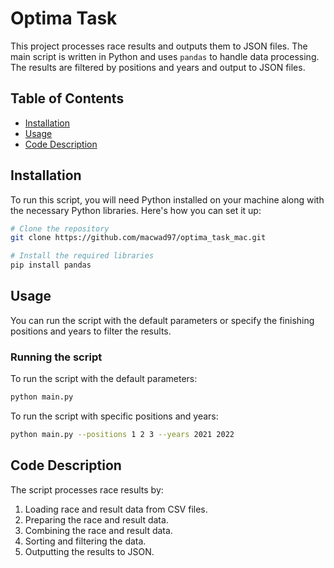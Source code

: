 # Optima Task

This project processes race results and outputs them to JSON files. The main script is written in Python and uses `pandas` to handle data processing. The results are filtered by positions and years and output to JSON files.

## Table of Contents

- [Installation](#installation)
- [Usage](#usage)
- [Code Description](#code-description)

## Installation

To run this script, you will need Python installed on your machine along with the necessary Python libraries. Here's how you can set it up:

```sh
# Clone the repository
git clone https://github.com/macwad97/optima_task_mac.git

# Install the required libraries
pip install pandas
```

## Usage
You can run the script with the default parameters or specify the finishing positions and years to filter the results.

### Running the script
To run the script with the default parameters:

```sh
python main.py
```

To run the script with specific positions and years:

```sh
python main.py --positions 1 2 3 --years 2021 2022
```

## Code Description

The script processes race results by:

1. Loading race and result data from CSV files.
2. Preparing the race and result data.
3. Combining the race and result data.
4. Sorting and filtering the data.
5. Outputting the results to JSON.

